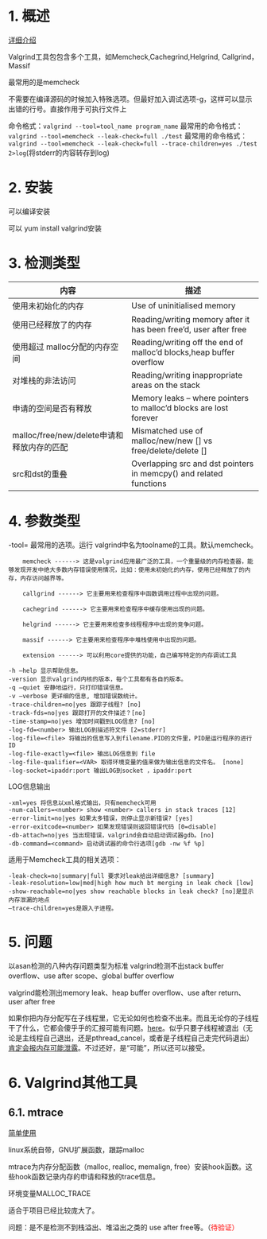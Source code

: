 

# 1. 概述
[详细介绍](https://blog.csdn.net/gatieme/article/details/51959654)

Valgrind工具包包含多个工具，如Memcheck,Cachegrind,Helgrind, Callgrind，Massif

最常用的是memcheck

不需要在编译源码的时候加入特殊选项。但最好加入调试选项-g，这样可以显示出错的行号。直接作用于可执行文件上

命令格式：`valgrind --tool=tool_name program_name`
最常用的命令格式：`valgrind --tool=memcheck --leak-check=full ./test`
最常用的命令格式：`valgrind --tool=memcheck --leak-check=full --trace-children=yes ./test 2>log`(将stderr的内容转存到log)

# 2. 安装

可以编译安装

可以 yum install valgrind安装


# 3. 检测类型

内容|描述
---|---
使用未初始化的内存|	Use of uninitialised memory
使用已经释放了的内存	|Reading/writing memory after it has been free’d, user after  free
使用超过 malloc分配的内存空间	|Reading/writing off the end of malloc’d blocks,heap buffer overflow
对堆栈的非法访问	|Reading/writing inappropriate areas on the stack
申请的空间是否有释放|	Memory leaks – where pointers to malloc’d blocks are lost forever
malloc/free/new/delete申请和释放内存的匹配|	Mismatched use of malloc/new/new [] vs free/delete/delete []
src和dst的重叠	|Overlapping src and dst pointers in memcpy() and related functions

# 4. 参数类型
-tool=<name> 最常用的选项。运行 valgrind中名为toolname的工具。默认memcheck。

        memcheck ------> 这是valgrind应用最广泛的工具，一个重量级的内存检查器，能够发现开发中绝大多数内存错误使用情况，比如：使用未初始化的内存，使用已经释放了的内存，内存访问越界等。

        callgrind ------> 它主要用来检查程序中函数调用过程中出现的问题。

        cachegrind ------> 它主要用来检查程序中缓存使用出现的问题。

        helgrind ------> 它主要用来检查多线程程序中出现的竞争问题。

        massif ------> 它主要用来检查程序中堆栈使用中出现的问题。

        extension ------> 可以利用core提供的功能，自己编写特定的内存调试工具

    -h –help 显示帮助信息。
    -version 显示valgrind内核的版本，每个工具都有各自的版本。
    -q –quiet 安静地运行，只打印错误信息。
    -v –verbose 更详细的信息, 增加错误数统计。
    -trace-children=no|yes 跟踪子线程? [no]
    -track-fds=no|yes 跟踪打开的文件描述？[no]
    -time-stamp=no|yes 增加时间戳到LOG信息? [no]
    -log-fd=<number> 输出LOG到描述符文件 [2=stderr]
    -log-file=<file> 将输出的信息写入到filename.PID的文件里，PID是运行程序的进行ID
    -log-file-exactly=<file> 输出LOG信息到 file
    -log-file-qualifier=<VAR> 取得环境变量的值来做为输出信息的文件名。 [none]
    -log-socket=ipaddr:port 输出LOG到socket ，ipaddr:port

LOG信息输出

    -xml=yes 将信息以xml格式输出，只有memcheck可用
    -num-callers=<number> show <number> callers in stack traces [12]
    -error-limit=no|yes 如果太多错误，则停止显示新错误? [yes]
    -error-exitcode=<number> 如果发现错误则返回错误代码 [0=disable]
    -db-attach=no|yes 当出现错误，valgrind会自动启动调试器gdb。[no]
    -db-command=<command> 启动调试器的命令行选项[gdb -nw %f %p]

适用于Memcheck工具的相关选项：

    -leak-check=no|summary|full 要求对leak给出详细信息? [summary]
    -leak-resolution=low|med|high how much bt merging in leak check [low]
    -show-reachable=no|yes show reachable blocks in leak check? [no]是显示内存泄漏的地点
    –trace-children=yes是跟入子进程。




# 5. 问题

以asan检测的八种内存问题类型为标准
valgrind检测不出stack buffer overflow、use after scope、global buffer overflow

valgrind能检测出memory leak、heap buffer overflow、use after return、user after free

如果你把内存分配写在子线程里，它无论如何也检查不出来。而且无论你的子线程干了什么，它都会傻乎乎的汇报可能有问题。[here](https://blog.csdn.net/weixin_33831673/article/details/92696413)。似乎只要子线程被退出（无论是主线程自己退出，还是pthread_cancel，或者是子线程自己走完代码退出）<u>肯定会报内存可能泄露</u>。不过还好，是“可能”，所以还可以接受。




# 6. Valgrind其他工具


## 6.1. mtrace

[简单使用](/root/VsWorkplace/mtrace/trace.log)

linux系统自带，GNU扩展函数，跟踪malloc

mtrace为内存分配函数（malloc, realloc, memalign, free）安装hook函数。这些hook函数记录内存的申请和释放的trace信息。 

环境变量MALLOC_TRACE

适合于项目已经比较庞大了。

问题：是不是检测不到栈溢出、堆溢出之类的 use after free等。（<font color='red'>待验证）</font>
